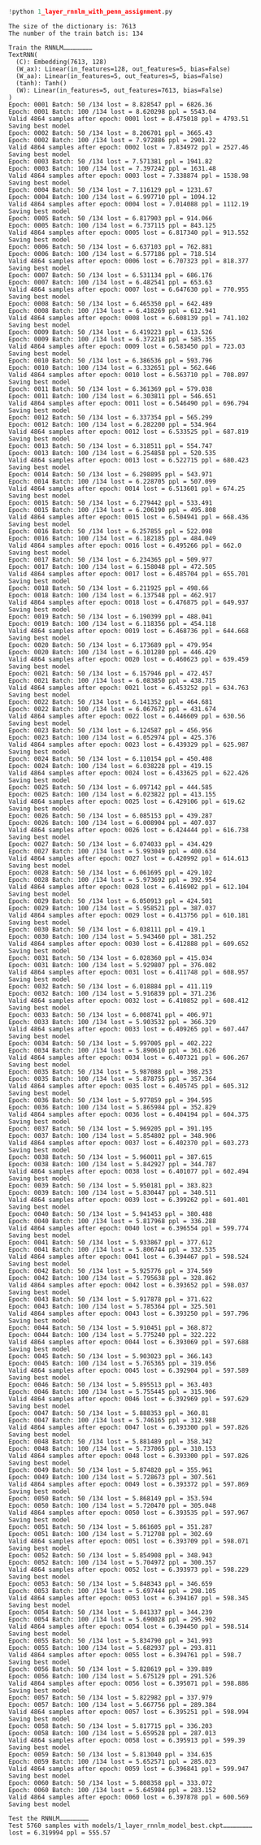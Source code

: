 ```python
!python 1_layer_rnnlm_with_penn_assignment.py
```

    The size of the dictionary is: 7613
    The number of the train batch is: 134
    
    Train the RNNLM……………………
    TextRNN(
      (C): Embedding(7613, 128)
      (W_ax): Linear(in_features=128, out_features=5, bias=False)
      (W_aa): Linear(in_features=5, out_features=5, bias=False)
      (tanh): Tanh()
      (W): Linear(in_features=5, out_features=7613, bias=False)
    )
    Epoch: 0001 Batch: 50 /134 lost = 8.828547 ppl = 6826.36
    Epoch: 0001 Batch: 100 /134 lost = 8.620298 ppl = 5543.04
    Valid 4864 samples after epoch: 0001 lost = 8.475018 ppl = 4793.51
    Saving best model
    Epoch: 0002 Batch: 50 /134 lost = 8.206701 ppl = 3665.43
    Epoch: 0002 Batch: 100 /134 lost = 7.972886 ppl = 2901.22
    Valid 4864 samples after epoch: 0002 lost = 7.834972 ppl = 2527.46
    Saving best model
    Epoch: 0003 Batch: 50 /134 lost = 7.571381 ppl = 1941.82
    Epoch: 0003 Batch: 100 /134 lost = 7.397242 ppl = 1631.48
    Valid 4864 samples after epoch: 0003 lost = 7.338874 ppl = 1538.98
    Saving best model
    Epoch: 0004 Batch: 50 /134 lost = 7.116129 ppl = 1231.67
    Epoch: 0004 Batch: 100 /134 lost = 6.997710 ppl = 1094.12
    Valid 4864 samples after epoch: 0004 lost = 7.014088 ppl = 1112.19
    Saving best model
    Epoch: 0005 Batch: 50 /134 lost = 6.817903 ppl = 914.066
    Epoch: 0005 Batch: 100 /134 lost = 6.737115 ppl = 843.125
    Valid 4864 samples after epoch: 0005 lost = 6.817340 ppl = 913.552
    Saving best model
    Epoch: 0006 Batch: 50 /134 lost = 6.637103 ppl = 762.881
    Epoch: 0006 Batch: 100 /134 lost = 6.577186 ppl = 718.514
    Valid 4864 samples after epoch: 0006 lost = 6.707323 ppl = 818.377
    Saving best model
    Epoch: 0007 Batch: 50 /134 lost = 6.531134 ppl = 686.176
    Epoch: 0007 Batch: 100 /134 lost = 6.482541 ppl = 653.63
    Valid 4864 samples after epoch: 0007 lost = 6.647630 ppl = 770.955
    Saving best model
    Epoch: 0008 Batch: 50 /134 lost = 6.465350 ppl = 642.489
    Epoch: 0008 Batch: 100 /134 lost = 6.418269 ppl = 612.941
    Valid 4864 samples after epoch: 0008 lost = 6.608139 ppl = 741.102
    Saving best model
    Epoch: 0009 Batch: 50 /134 lost = 6.419223 ppl = 613.526
    Epoch: 0009 Batch: 100 /134 lost = 6.372218 ppl = 585.355
    Valid 4864 samples after epoch: 0009 lost = 6.583450 ppl = 723.03
    Saving best model
    Epoch: 0010 Batch: 50 /134 lost = 6.386536 ppl = 593.796
    Epoch: 0010 Batch: 100 /134 lost = 6.332651 ppl = 562.646
    Valid 4864 samples after epoch: 0010 lost = 6.563710 ppl = 708.897
    Saving best model
    Epoch: 0011 Batch: 50 /134 lost = 6.361369 ppl = 579.038
    Epoch: 0011 Batch: 100 /134 lost = 6.303811 ppl = 546.651
    Valid 4864 samples after epoch: 0011 lost = 6.546490 ppl = 696.794
    Saving best model
    Epoch: 0012 Batch: 50 /134 lost = 6.337354 ppl = 565.299
    Epoch: 0012 Batch: 100 /134 lost = 6.282200 ppl = 534.964
    Valid 4864 samples after epoch: 0012 lost = 6.533525 ppl = 687.819
    Saving best model
    Epoch: 0013 Batch: 50 /134 lost = 6.318511 ppl = 554.747
    Epoch: 0013 Batch: 100 /134 lost = 6.254858 ppl = 520.535
    Valid 4864 samples after epoch: 0013 lost = 6.522715 ppl = 680.423
    Saving best model
    Epoch: 0014 Batch: 50 /134 lost = 6.298895 ppl = 543.971
    Epoch: 0014 Batch: 100 /134 lost = 6.228705 ppl = 507.099
    Valid 4864 samples after epoch: 0014 lost = 6.513601 ppl = 674.25
    Saving best model
    Epoch: 0015 Batch: 50 /134 lost = 6.279442 ppl = 533.491
    Epoch: 0015 Batch: 100 /134 lost = 6.206190 ppl = 495.808
    Valid 4864 samples after epoch: 0015 lost = 6.504941 ppl = 668.436
    Saving best model
    Epoch: 0016 Batch: 50 /134 lost = 6.257855 ppl = 522.098
    Epoch: 0016 Batch: 100 /134 lost = 6.182185 ppl = 484.049
    Valid 4864 samples after epoch: 0016 lost = 6.495266 ppl = 662.0
    Saving best model
    Epoch: 0017 Batch: 50 /134 lost = 6.234365 ppl = 509.977
    Epoch: 0017 Batch: 100 /134 lost = 6.158048 ppl = 472.505
    Valid 4864 samples after epoch: 0017 lost = 6.485704 ppl = 655.701
    Saving best model
    Epoch: 0018 Batch: 50 /134 lost = 6.211925 ppl = 498.66
    Epoch: 0018 Batch: 100 /134 lost = 6.137548 ppl = 462.917
    Valid 4864 samples after epoch: 0018 lost = 6.476875 ppl = 649.937
    Saving best model
    Epoch: 0019 Batch: 50 /134 lost = 6.190399 ppl = 488.041
    Epoch: 0019 Batch: 100 /134 lost = 6.118356 ppl = 454.118
    Valid 4864 samples after epoch: 0019 lost = 6.468736 ppl = 644.668
    Saving best model
    Epoch: 0020 Batch: 50 /134 lost = 6.173689 ppl = 479.954
    Epoch: 0020 Batch: 100 /134 lost = 6.101280 ppl = 446.429
    Valid 4864 samples after epoch: 0020 lost = 6.460623 ppl = 639.459
    Saving best model
    Epoch: 0021 Batch: 50 /134 lost = 6.157946 ppl = 472.457
    Epoch: 0021 Batch: 100 /134 lost = 6.083850 ppl = 438.715
    Valid 4864 samples after epoch: 0021 lost = 6.453252 ppl = 634.763
    Saving best model
    Epoch: 0022 Batch: 50 /134 lost = 6.141352 ppl = 464.681
    Epoch: 0022 Batch: 100 /134 lost = 6.067672 ppl = 431.674
    Valid 4864 samples after epoch: 0022 lost = 6.446609 ppl = 630.56
    Saving best model
    Epoch: 0023 Batch: 50 /134 lost = 6.124587 ppl = 456.956
    Epoch: 0023 Batch: 100 /134 lost = 6.052974 ppl = 425.376
    Valid 4864 samples after epoch: 0023 lost = 6.439329 ppl = 625.987
    Saving best model
    Epoch: 0024 Batch: 50 /134 lost = 6.110154 ppl = 450.408
    Epoch: 0024 Batch: 100 /134 lost = 6.038228 ppl = 419.15
    Valid 4864 samples after epoch: 0024 lost = 6.433625 ppl = 622.426
    Saving best model
    Epoch: 0025 Batch: 50 /134 lost = 6.097142 ppl = 444.585
    Epoch: 0025 Batch: 100 /134 lost = 6.023822 ppl = 413.155
    Valid 4864 samples after epoch: 0025 lost = 6.429106 ppl = 619.62
    Saving best model
    Epoch: 0026 Batch: 50 /134 lost = 6.085153 ppl = 439.287
    Epoch: 0026 Batch: 100 /134 lost = 6.008904 ppl = 407.037
    Valid 4864 samples after epoch: 0026 lost = 6.424444 ppl = 616.738
    Saving best model
    Epoch: 0027 Batch: 50 /134 lost = 6.074033 ppl = 434.429
    Epoch: 0027 Batch: 100 /134 lost = 5.993049 ppl = 400.634
    Valid 4864 samples after epoch: 0027 lost = 6.420992 ppl = 614.613
    Saving best model
    Epoch: 0028 Batch: 50 /134 lost = 6.061695 ppl = 429.102
    Epoch: 0028 Batch: 100 /134 lost = 5.973692 ppl = 392.954
    Valid 4864 samples after epoch: 0028 lost = 6.416902 ppl = 612.104
    Saving best model
    Epoch: 0029 Batch: 50 /134 lost = 6.050913 ppl = 424.501
    Epoch: 0029 Batch: 100 /134 lost = 5.958521 ppl = 387.037
    Valid 4864 samples after epoch: 0029 lost = 6.413756 ppl = 610.181
    Saving best model
    Epoch: 0030 Batch: 50 /134 lost = 6.038111 ppl = 419.1
    Epoch: 0030 Batch: 100 /134 lost = 5.943460 ppl = 381.252
    Valid 4864 samples after epoch: 0030 lost = 6.412888 ppl = 609.652
    Saving best model
    Epoch: 0031 Batch: 50 /134 lost = 6.028360 ppl = 415.034
    Epoch: 0031 Batch: 100 /134 lost = 5.929807 ppl = 376.082
    Valid 4864 samples after epoch: 0031 lost = 6.411748 ppl = 608.957
    Saving best model
    Epoch: 0032 Batch: 50 /134 lost = 6.018884 ppl = 411.119
    Epoch: 0032 Batch: 100 /134 lost = 5.916839 ppl = 371.236
    Valid 4864 samples after epoch: 0032 lost = 6.410852 ppl = 608.412
    Saving best model
    Epoch: 0033 Batch: 50 /134 lost = 6.008741 ppl = 406.971
    Epoch: 0033 Batch: 100 /134 lost = 5.903532 ppl = 366.329
    Valid 4864 samples after epoch: 0033 lost = 6.409265 ppl = 607.447
    Saving best model
    Epoch: 0034 Batch: 50 /134 lost = 5.997005 ppl = 402.222
    Epoch: 0034 Batch: 100 /134 lost = 5.890610 ppl = 361.626
    Valid 4864 samples after epoch: 0034 lost = 6.407321 ppl = 606.267
    Saving best model
    Epoch: 0035 Batch: 50 /134 lost = 5.987088 ppl = 398.253
    Epoch: 0035 Batch: 100 /134 lost = 5.878755 ppl = 357.364
    Valid 4864 samples after epoch: 0035 lost = 6.405745 ppl = 605.312
    Saving best model
    Epoch: 0036 Batch: 50 /134 lost = 5.977859 ppl = 394.595
    Epoch: 0036 Batch: 100 /134 lost = 5.865984 ppl = 352.829
    Valid 4864 samples after epoch: 0036 lost = 6.404194 ppl = 604.375
    Saving best model
    Epoch: 0037 Batch: 50 /134 lost = 5.969205 ppl = 391.195
    Epoch: 0037 Batch: 100 /134 lost = 5.854802 ppl = 348.906
    Valid 4864 samples after epoch: 0037 lost = 6.402370 ppl = 603.273
    Saving best model
    Epoch: 0038 Batch: 50 /134 lost = 5.960011 ppl = 387.615
    Epoch: 0038 Batch: 100 /134 lost = 5.842927 ppl = 344.787
    Valid 4864 samples after epoch: 0038 lost = 6.401077 ppl = 602.494
    Saving best model
    Epoch: 0039 Batch: 50 /134 lost = 5.950181 ppl = 383.823
    Epoch: 0039 Batch: 100 /134 lost = 5.830447 ppl = 340.511
    Valid 4864 samples after epoch: 0039 lost = 6.399262 ppl = 601.401
    Saving best model
    Epoch: 0040 Batch: 50 /134 lost = 5.941453 ppl = 380.488
    Epoch: 0040 Batch: 100 /134 lost = 5.817968 ppl = 336.288
    Valid 4864 samples after epoch: 0040 lost = 6.396554 ppl = 599.774
    Saving best model
    Epoch: 0041 Batch: 50 /134 lost = 5.933867 ppl = 377.612
    Epoch: 0041 Batch: 100 /134 lost = 5.806744 ppl = 332.535
    Valid 4864 samples after epoch: 0041 lost = 6.394467 ppl = 598.524
    Saving best model
    Epoch: 0042 Batch: 50 /134 lost = 5.925776 ppl = 374.569
    Epoch: 0042 Batch: 100 /134 lost = 5.795638 ppl = 328.862
    Valid 4864 samples after epoch: 0042 lost = 6.393652 ppl = 598.037
    Saving best model
    Epoch: 0043 Batch: 50 /134 lost = 5.917878 ppl = 371.622
    Epoch: 0043 Batch: 100 /134 lost = 5.785364 ppl = 325.501
    Valid 4864 samples after epoch: 0043 lost = 6.393250 ppl = 597.796
    Saving best model
    Epoch: 0044 Batch: 50 /134 lost = 5.910451 ppl = 368.872
    Epoch: 0044 Batch: 100 /134 lost = 5.775240 ppl = 322.222
    Valid 4864 samples after epoch: 0044 lost = 6.393069 ppl = 597.688
    Saving best model
    Epoch: 0045 Batch: 50 /134 lost = 5.903023 ppl = 366.143
    Epoch: 0045 Batch: 100 /134 lost = 5.765365 ppl = 319.056
    Valid 4864 samples after epoch: 0045 lost = 6.392904 ppl = 597.589
    Saving best model
    Epoch: 0046 Batch: 50 /134 lost = 5.895513 ppl = 363.403
    Epoch: 0046 Batch: 100 /134 lost = 5.755445 ppl = 315.906
    Valid 4864 samples after epoch: 0046 lost = 6.392969 ppl = 597.629
    Saving best model
    Epoch: 0047 Batch: 50 /134 lost = 5.888353 ppl = 360.81
    Epoch: 0047 Batch: 100 /134 lost = 5.746165 ppl = 312.988
    Valid 4864 samples after epoch: 0047 lost = 6.393300 ppl = 597.826
    Saving best model
    Epoch: 0048 Batch: 50 /134 lost = 5.881489 ppl = 358.342
    Epoch: 0048 Batch: 100 /134 lost = 5.737065 ppl = 310.153
    Valid 4864 samples after epoch: 0048 lost = 6.393300 ppl = 597.826
    Saving best model
    Epoch: 0049 Batch: 50 /134 lost = 5.874820 ppl = 355.961
    Epoch: 0049 Batch: 100 /134 lost = 5.728673 ppl = 307.561
    Valid 4864 samples after epoch: 0049 lost = 6.393372 ppl = 597.869
    Saving best model
    Epoch: 0050 Batch: 50 /134 lost = 5.868149 ppl = 353.594
    Epoch: 0050 Batch: 100 /134 lost = 5.720470 ppl = 305.048
    Valid 4864 samples after epoch: 0050 lost = 6.393535 ppl = 597.967
    Saving best model
    Epoch: 0051 Batch: 50 /134 lost = 5.861605 ppl = 351.287
    Epoch: 0051 Batch: 100 /134 lost = 5.712708 ppl = 302.69
    Valid 4864 samples after epoch: 0051 lost = 6.393709 ppl = 598.071
    Saving best model
    Epoch: 0052 Batch: 50 /134 lost = 5.854908 ppl = 348.943
    Epoch: 0052 Batch: 100 /134 lost = 5.704972 ppl = 300.357
    Valid 4864 samples after epoch: 0052 lost = 6.393973 ppl = 598.229
    Saving best model
    Epoch: 0053 Batch: 50 /134 lost = 5.848343 ppl = 346.659
    Epoch: 0053 Batch: 100 /134 lost = 5.697444 ppl = 298.105
    Valid 4864 samples after epoch: 0053 lost = 6.394167 ppl = 598.345
    Saving best model
    Epoch: 0054 Batch: 50 /134 lost = 5.841337 ppl = 344.239
    Epoch: 0054 Batch: 100 /134 lost = 5.690028 ppl = 295.902
    Valid 4864 samples after epoch: 0054 lost = 6.394450 ppl = 598.514
    Saving best model
    Epoch: 0055 Batch: 50 /134 lost = 5.834790 ppl = 341.993
    Epoch: 0055 Batch: 100 /134 lost = 5.682937 ppl = 293.811
    Valid 4864 samples after epoch: 0055 lost = 6.394761 ppl = 598.7
    Saving best model
    Epoch: 0056 Batch: 50 /134 lost = 5.828619 ppl = 339.889
    Epoch: 0056 Batch: 100 /134 lost = 5.675129 ppl = 291.526
    Valid 4864 samples after epoch: 0056 lost = 6.395071 ppl = 598.886
    Saving best model
    Epoch: 0057 Batch: 50 /134 lost = 5.822982 ppl = 337.979
    Epoch: 0057 Batch: 100 /134 lost = 5.667756 ppl = 289.384
    Valid 4864 samples after epoch: 0057 lost = 6.395251 ppl = 598.994
    Saving best model
    Epoch: 0058 Batch: 50 /134 lost = 5.817715 ppl = 336.203
    Epoch: 0058 Batch: 100 /134 lost = 5.659528 ppl = 287.013
    Valid 4864 samples after epoch: 0058 lost = 6.395913 ppl = 599.39
    Saving best model
    Epoch: 0059 Batch: 50 /134 lost = 5.813040 ppl = 334.635
    Epoch: 0059 Batch: 100 /134 lost = 5.652571 ppl = 285.023
    Valid 4864 samples after epoch: 0059 lost = 6.396841 ppl = 599.947
    Saving best model
    Epoch: 0060 Batch: 50 /134 lost = 5.808358 ppl = 333.072
    Epoch: 0060 Batch: 100 /134 lost = 5.645984 ppl = 283.152
    Valid 4864 samples after epoch: 0060 lost = 6.397878 ppl = 600.569
    Saving best model
    
    Test the RNNLM……………………
    Test 5760 samples with models/1_layer_rnnlm_model_best.ckpt……………………
    lost = 6.319994 ppl = 555.57
    
